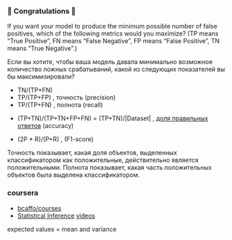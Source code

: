 ### 🎉 Congratulations 🎉

If you want your model to produce the minimum possible number of false positives, which of the following metrics would you maximize?
(TP means “True Positive”, FN means “False Negative”, FP means “False Positive”, TN means “True Negative”.)

Если вы хотите, чтобы ваша модель давала минимально возможное количество ложных срабатываний, какой из следующих показателей вы бы максимизировали?

- TN/(TP+FN)
- TP/(TP+FP) , точность (precision)
- TP/(TP+FN) , полнота (recall)

+ (TP+TN)/(TP+TN+FP+FN) = (TP+TN)/|Dataset| , [доля правильных ответов](https://raw.githubusercontent.com/esokolov/ml-course-hse/d70ea03bcd41b6e2e77c481553cfbfcaf7a81304/2020-fall/lecture-notes/lecture04-linclass.pdf) (accuracy)
- (2P * R)/(P+R) , (F1-score)

Точность показывает, какая доля объектов, выделенных классификатором как положительные, действительно является положительными. 
Полнота показывает, какая часть положительных объектов была выделена классификатором.

### coursera
- [bcaffo/courses](https://github.com/bcaffo/courses)
- [Statistical Inference](https://leanpub.com/LittleInferenceBook/read#leanpub-auto-question) [videos](https://www.youtube.com/playlist?list=PLpl-gQkQivXiBmGyzLrUjzsblmQsLtkzJ)

expected values = mean and variance
